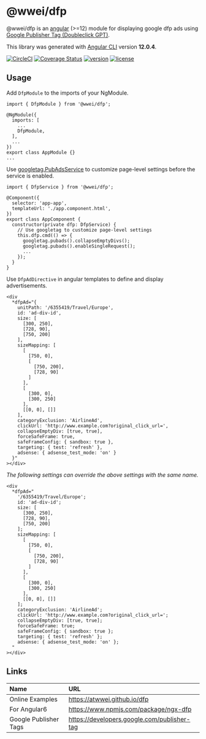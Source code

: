 # @wwei/dfp

@wwei/dfp is an [angular](https://angular.io) (>=12) module for displaying google dfp ads using [Google Publisher Tag (Doubleclick GPT)](https://developers.google.com/publisher-tag/reference).

This library was generated with [Angular CLI](https://github.com/angular/angular-cli) version **12.0.4**.

[![CircleCI](https://img.shields.io/circleci/build/github/atwwei/dfp)](https://circleci.com/gh/atwwei/dfp)
[![Coverage Status](https://coveralls.io/repos/github/atwwei/dfp/badge.svg)](https://coveralls.io/github/atwwei/dfp)
[![version](https://badge.fury.io/js/@wwei%2Fdfp.svg)](https://www.npmjs.com/package/@wwei/dfp)
[![license](https://img.shields.io/npm/l/express.svg?style=flat-square)](https://github.com/atwwei/dfp/blob/master/LICENSE)

## Usage

Add `DfpModule` to the imports of your NgModule.

```
import { DfpModule } from '@wwei/dfp';

@NgModule({
  imports: [
    ...
    DfpModule,
  ],
  ...
})
export class AppModule {}
...
```

Use [googletag.PubAdsService](https://developers.google.com/publisher-tag/reference#googletag.pubadsservice) to customize page-level settings before the service is enabled.

```
import { DfpService } from '@wwei/dfp';

@Component({
  selector: 'app-app',
  templateUrl: './app.component.html',
})
export class AppComponent {
  constructor(private dfp: DfpService) {
    // Use googletag to customize page-level settings
    this.dfp.cmd(() => {
      googletag.pubads().collapseEmptyDivs();
      googletag.pubads().enableSingleRequest();
      ...
    });
  }
}
```

Use `DfpAdDirective` in angular templates to define and display advertisements.

```
<div
  *dfpAd="{
    unitPath: '/6355419/Travel/Europe',
    id: 'ad-div-id',
    size: [
      [300, 250],
      [728, 90],
      [750, 200]
    ],
    sizeMapping: [
      [
        [750, 0],
        [
          [750, 200],
          [728, 90]
        ]
      ],
      [
        [300, 0],
        [300, 250]
      ],
      [[0, 0], []]
    ],
    categoryExclusion: 'AirlineAd',
    clickUrl: 'http://www.example.com?original_click_url=',
    collapseEmptyDiv: [true, true],
    forceSafeFrame: true,
    safeFrameConfig: { sandbox: true },
    targeting: { test: 'refresh' },
    adsense: { adsense_test_mode: 'on' }
  }"
></div>
```

_The following settings can override the above settings with the same name._

```
<div
  *dfpAd="
    '/6355419/Travel/Europe';
    id: 'ad-div-id';
    size: [
      [300, 250],
      [728, 90],
      [750, 200]
    ];
    sizeMapping: [
      [
        [750, 0],
        [
          [750, 200],
          [728, 90]
        ]
      ],
      [
        [300, 0],
        [300, 250]
      ],
      [[0, 0], []]
    ];
    categoryExclusion: 'AirlineAd';
    clickUrl: 'http://www.example.com?original_click_url=';
    collapseEmptyDiv: [true, true];
    forceSafeFrame: true;
    safeFrameConfig: { sandbox: true };
    targeting: { test: 'refresh' };
    adsense: { adsense_test_mode: 'on' };
  "
></div>
```

## Links

| Name                  | URL                                         |
| :-------------------- | :------------------------------------------ |
| Online Examples       | https://atwwei.github.io/dfp                |
| For Angular6          | https://www.npmjs.com/package/ngx-dfp       |
| Google Publisher Tags | https://developers.google.com/publisher-tag |
